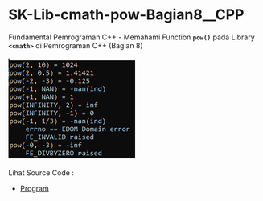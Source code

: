 # SK-Lib-cmath-pow-Bagian8__CPP
Fundamental Pemrograman C++ - Memahami Function <code><b>pow()</b></code> pada Library <code><b>&lt;cmath></b></code> di Pemrograman C++ (Bagian 8)<br><br>
<img src="https://github.com/RizkyKhapidsyah/SK-Lib-cmath-pow-Bagian8__CPP/blob/master/SK-Lib-cmath-pow-Bagian8__CPP/result/001.PNG"><br><br>
Lihat Source Code : <br>
- <a href="https://github.com/RizkyKhapidsyah/SK-Lib-cmath-pow-Bagian8__CPP/blob/master/SK-Lib-cmath-pow-Bagian8__CPP/Source.cpp">Program</a>

